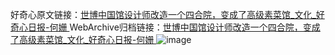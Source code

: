 好奇心原文链接：[世博中国馆设计师改造一个四合院，变成了高级素菜馆_文化_好奇心日报-何姗 ](https://www.qdaily.com/articles/9939.html)
WebArchive归档链接：[世博中国馆设计师改造一个四合院，变成了高级素菜馆_文化_好奇心日报-何姗 ](http://web.archive.org/web/20170611231855/http://www.qdaily.com/articles/9939.html)
![image](http://ww3.sinaimg.cn/large/007d5XDply1g3vh9hwkt2j30u05mrnpd)